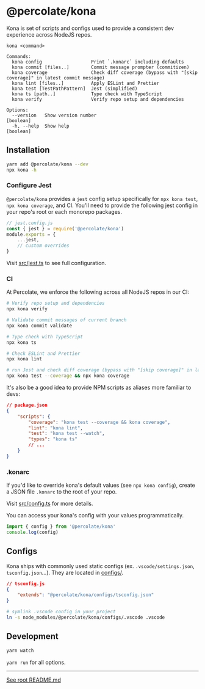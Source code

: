 # @percolate/kona

Kona is set of scripts and configs used to provide a consistent dev experience across NodeJS repos.

```
kona <command>

Commands:
  kona config                  Print `.konarc` including defaults
  kona commit [files..]        Commit message prompter (commitizen)
  kona coverage                Check diff coverage (bypass with "[skip coverage]" in latest commit message)
  kona lint [files..]          Apply ESLint and Prettier
  kona test [TestPathPattern]  Jest (simplified)
  kona ts [path..]             Type check with TypeScript
  kona verify                  Verify repo setup and dependencies

Options:
  --version   Show version number                                                                    [boolean]
  -h, --help  Show help                                                                              [boolean]
```

## Installation

```sh
yarn add @percolate/kona --dev
npx kona -h
```

### Configure Jest

`@percolate/kona` provides a `jest` config setup specifically for `npx kona test`, `npx kona coverage`, and CI.
You'll need to provide the following jest config in your repo's root or each monorepo packages.

```js
// jest.config.js
const { jest } = require('@percolate/kona')
module.exports = {
    ...jest,
    // custom overrides
}
```

Visit [src/jest.ts](https://github.com/percolate/blend/blob/master/pkgs/kona/src/jest.ts) to see full configuration.

### CI

At Percolate, we enforce the following across all NodeJS repos in our CI:

```sh
# Verify repo setup and dependencies
npx kona verify

# Validate commit messages of current branch
npx kona commit validate

# Type check with TypeScript
npx kona ts

# Check ESLint and Prettier
npx kona lint

# run Jest and check diff coverage (bypass with "[skip coverage]" in latest commit message)
npx kona test --coverage && npx kona coverage
```

It's also be a good idea to provide NPM scripts as aliases more familiar to devs:

```json
// package.json
{
    "scripts": {
        "coverage": "kona test --coverage && kona coverage",
        "lint": "kona lint",
        "test": "kona test --watch",
        "types": "kona ts"
        // ...
    }
}
```

### .konarc

If you'd like to override kona's default values (see `npx kona config`), create a JSON file `.konarc` to the root of your repo.

Visit [src/config.ts](https://github.com/percolate/blend/blob/master/pkgs/kona/src/config.ts) for more details.

You can access your kona's config with your values programmatically.

```ts
import { config } from '@percolate/kona'
console.log(config)
```

## Configs

Kona ships with commonly used static configs (ex. `.vscode/settings.json`, `tsconfig.json`...).
They are located in [configs/](./configs/).

```json
// tsconfig.js
{
    "extends": "@percolate/kona/configs/tsconfig.json"
}
```

```sh
# symlink .vscode config in your project
ln -s node_modules/@percolate/kona/configs/.vscode .vscode
```

## Development

```sh
yarn watch
```

`yarn run` for all options.

---

[See root README.md](https://github.com/percolate/blend/blob/master/README.md)
